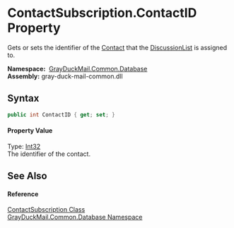 ContactSubscription.ContactID Property
======================================
Gets or sets the identifier of the [Contact][1] that the [DiscussionList][2] is assigned to.

  **Namespace:**  [GrayDuckMail.Common.Database][3]  
  **Assembly:** gray-duck-mail-common.dll

Syntax
------

```csharp
public int ContactID { get; set; }
```

#### Property Value
Type: [Int32][4]  
 The identifier of the contact. 

See Also
--------

#### Reference
[ContactSubscription Class][5]  
[GrayDuckMail.Common.Database Namespace][3]  

[1]: Contact.md
[2]: DiscussionList.md
[3]: ../README.md
[4]: https://docs.microsoft.com/dotnet/api/system.int32
[5]: README.md